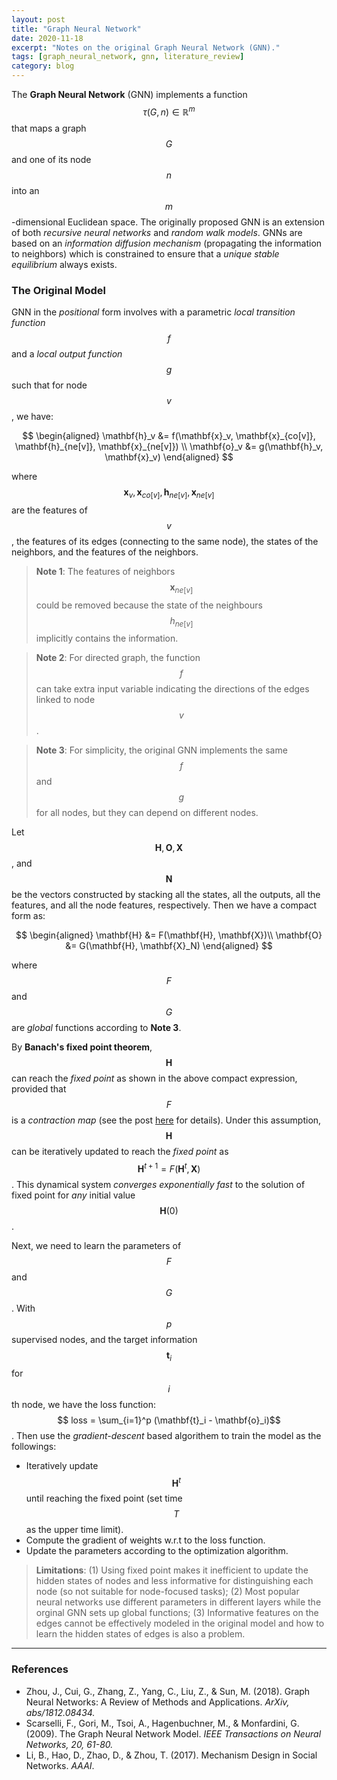 ```yaml
---
layout: post
title: "Graph Neural Network"
date: 2020-11-18
excerpt: "Notes on the original Graph Neural Network (GNN)."
tags: [graph_neural_network, gnn, literature_review]
category: blog
---
```


The **Graph Neural Network** (GNN) implements a function $$\tau(G, n) \in \mathbb{R}^m$$ that maps a graph $$G$$ and one of its node $$n$$ into an $$m$$-dimensional Euclidean space. The originally proposed GNN is an extension of both *recursive neural networks* and *random walk models*. GNNs are based on an *information diffusion mechanism* (propagating the information to neighbors) which is constrained to ensure that a *unique* *stable* *equilibrium* always exists.

### The Original Model

GNN in the *positional* form involves with a parametric *local transition function* $$f$$ and a *local output function* $$g$$ such that for node $$v$$, we have:

$$
\begin{aligned}
\mathbf{h}_v &= f(\mathbf{x}_v, \mathbf{x}_{co[v]}, \mathbf{h}_{ne[v]}, \mathbf{x}_{ne[v]}) \\
\mathbf{o}_v &= g(\mathbf{h}_v, \mathbf{x}_v)
\end{aligned}
$$

where $$\mathbf{x}_v, \mathbf{x}_{co[v]}, \mathbf{h}_{ne[v]}, \mathbf{x}_{ne[v]}$$ are the features of $$v$$, the features of its edges (connecting to the same node), the states of the neighbors, and the features of the neighbors.

> **Note 1**: The features of neighbors $$\mathbf{x}_{ne[v]}$$ could be removed because the state of the neighbours $$h_{ne[v]}$$ implicitly contains the information.

> **Note 2**: For directed graph, the function $$f$$ can take extra input variable indicating the directions of the edges linked to node $$v$$.

> **Note 3**: For simplicity, the original GNN implements the same $$f$$ and $$g$$ for all nodes, but they can depend on different nodes.

Let $$\mathbf{H}, \mathbf{O}, \mathbf{X}$$, and $$\mathbf{N}$$ be the vectors constructed by stacking all the states, all the outputs, all the features, and all the node features, respectively. Then we have a compact form as:

$$
\begin{aligned}
\mathbf{H} &= F(\mathbf{H}, \mathbf{X})\\
\mathbf{O} &= G(\mathbf{H}, \mathbf{X}_N)
\end{aligned}
$$

where $$F$$ and $$G$$ are *global* functions according to **Note 3**.

By **Banach's fixed point theorem**, $$\mathbf{H}$$ can reach the *fixed point* as shown in the above compact expression, provided that $$F$$ is a *contraction map* (see the post [here](https://lawhy.github.io/contraction-mapping/) for details). Under this assumption, $$\mathbf{H}$$ can be iteratively updated to reach the *fixed point* as $$\mathbf{H}^{t+1} = F(\mathbf{H}^t, \mathbf{X})$$. This dynamical system *converges exponentially fast* to the solution of fixed point for *any* initial value $$\mathbf{H}(0)$$.

Next, we need to learn the parameters of $$F$$ and $$G$$. With $$p$$ supervised nodes, and the target information $$\mathbf{t}_i$$ for $$i$$th node, we have the loss function: $$ loss = \sum_{i=1}^p (\mathbf{t}_i - \mathbf{o}_i)$$. Then use the *gradient-descent* based algorithem to train the model as the followings:

- Iteratively update $$\mathbf{H}^t$$ until reaching the fixed point (set time $$T$$ as the upper time limit).
- Compute the gradient of weights w.r.t to the loss function.
- Update the parameters according to the optimization algorithm.

> **Limitations**: (1) Using fixed point makes it inefficient to update the hidden states of nodes and less informative for distinguishing each node (so not suitable for node-focused tasks); (2) Most popular neural networks use different parameters in different layers while the orginal GNN sets up global functions; (3) Informative features on the edges cannot be effectively modeled in the original model and how to learn the hidden states of edges is also a problem.

-------------
### References

- Zhou, J., Cui, G., Zhang, Z., Yang, C., Liu, Z., & Sun, M. (2018). Graph Neural Networks: A Review of Methods and Applications. *ArXiv, abs/1812.08434.*
- Scarselli, F., Gori, M., Tsoi, A., Hagenbuchner, M., & Monfardini, G. (2009). The Graph Neural Network Model. *IEEE Transactions on Neural Networks, 20, 61-80.*
- Li, B., Hao, D., Zhao, D., & Zhou, T. (2017). Mechanism Design in Social Networks. *AAAI*.
